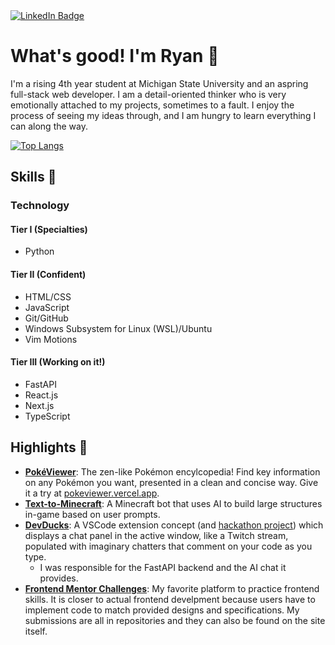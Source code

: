 <div id="badges">
  <a href="https://www.linkedin.com/in/ryhardy/">
    <img src="https://img.shields.io/badge/LinkedIn-blue?style=for-the-badge&logo=linkedin&logoColor=white" alt="LinkedIn Badge"/>
  </a>
</div>

# What's good! I'm Ryan :dna:
I'm a rising 4th year student at Michigan State University and an aspring full-stack web developer. I am a detail-oriented thinker who is very emotionally attached to my projects, sometimes to a fault. I enjoy the process of seeing my ideas through, and I am hungry to learn everything I can along the way.

[![Top Langs](https://github-readme-stats.vercel.app/api/top-langs/?username=ryyHardy)](https://github.com/anuraghazra/github-readme-stats)

## Skills 🔧
### Technology
#### Tier I (Specialties)
- Python
#### Tier II (Confident)
- HTML/CSS
- JavaScript
- Git/GitHub
- Windows Subsystem for Linux (WSL)/Ubuntu
- Vim Motions
#### Tier III (Working on it!)
- FastAPI
- React.js
- Next.js
- TypeScript

## Highlights :dart:
- [**PokéViewer**](https://github.com/ryyHardy/poke-viewer): The zen-like Pokémon encylcopedia! Find key information on any Pokémon you want, presented in a clean and concise way. Give it a try at [pokeviewer.vercel.app](https://pokeviewer.vercel.app/).
- [**Text-to-Minecraft**](https://github.com/ryyHardy/text-to-minecraft): A Minecraft bot that uses AI to build large structures in-game based on user prompts.
- [**DevDucks**](https://github.com/ryyHardy/dev-ducks): A VSCode extension concept (and [hackathon project](https://devpost.com/software/social-ducky?ref_content=my-projects-tab&ref_feature=my_projects)) which displays a chat panel in the active window, like a Twitch stream, populated with imaginary chatters that comment on your code as you type.
  - I was responsible for the FastAPI backend and the AI chat it provides.
- [**Frontend Mentor Challenges**](https://www.frontendmentor.io/profile/ryyHardy): My favorite platform to practice frontend skills. It is closer to actual frontend develpment because users have to implement code to match provided designs and specifications. My submissions are all in repositories and they can also be found on the site itself.

<!---
ryyHardy/ryyHardy is a ✨ special ✨ repository because its `README.md` (this file) appears on your GitHub profile.
You can click the Preview link to take a look at your changes.
--->
